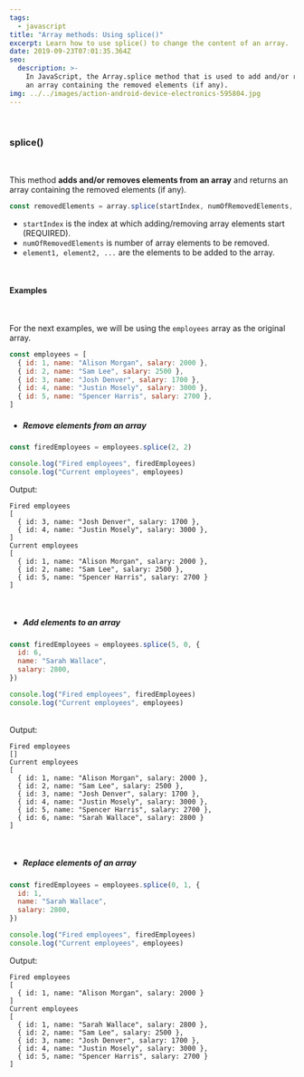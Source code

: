 ```yaml
---
tags:
  - javascript
title: "Array methods: Using splice()"
excerpt: Learn how to use splice() to change the content of an array.
date: 2019-09-23T07:01:35.364Z
seo:
  description: >-
    In JavaScript, the Array.splice method that is used to add and/or remove elements from an array and it returns
    an array containing the removed elements (if any).
img: ../../images/action-android-device-electronics-595804.jpg
---
```


<br>

### **splice()**

<br>

This method **adds and/or removes elements from an array** and returns an array containing the removed elements (if any).

```javascript
const removedElements = array.splice(startIndex, numOfRemovedElements, element1, element2, ...);
```

- `startIndex` is the index at which adding/removing array elements start (REQUIRED).
- `numOfRemovedElements` is number of array elements to be removed.
- `element1, element2, ...` are the elements to be added to the array.

<br>

#### Examples

<br>

For the next examples, we will be using the `employees` array as the original array.

```javascript
const employees = [
  { id: 1, name: "Alison Morgan", salary: 2000 },
  { id: 2, name: "Sam Lee", salary: 2500 },
  { id: 3, name: "Josh Denver", salary: 1700 },
  { id: 4, name: "Justin Mosely", salary: 3000 },
  { id: 5, name: "Spencer Harris", salary: 2700 },
]
```

- ##### Remove elements from an array

```javascript
const firedEmployees = employees.splice(2, 2)

console.log("Fired employees", firedEmployees)
console.log("Current employees", employees)
```

Output:

```
Fired employees
[
  { id: 3, name: "Josh Denver", salary: 1700 },
  { id: 4, name: "Justin Mosely", salary: 3000 },
]
Current employees
[
  { id: 1, name: "Alison Morgan", salary: 2000 },
  { id: 2, name: "Sam Lee", salary: 2500 },
  { id: 5, name: "Spencer Harris", salary: 2700 }
]

```

<br>

- ##### Add elements to an array

```javascript
const firedEmployees = employees.splice(5, 0, {
  id: 6,
  name: "Sarah Wallace",
  salary: 2800,
})

console.log("Fired employees", firedEmployees)
console.log("Current employees", employees)
```

<br>
Output:

```
Fired employees
[]
Current employees
[
  { id: 1, name: "Alison Morgan", salary: 2000 },
  { id: 2, name: "Sam Lee", salary: 2500 },
  { id: 3, name: "Josh Denver", salary: 1700 },
  { id: 4, name: "Justin Mosely", salary: 3000 },
  { id: 5, name: "Spencer Harris", salary: 2700 },
  { id: 6, name: "Sarah Wallace", salary: 2800 }
]

```

<br>

- ##### Replace elements of an array

```javascript
const firedEmployees = employees.splice(0, 1, {
  id: 1,
  name: "Sarah Wallace",
  salary: 2800,
})

console.log("Fired employees", firedEmployees)
console.log("Current employees", employees)
```

Output:

```
Fired employees
[
  { id: 1, name: "Alison Morgan", salary: 2000 }
]
Current employees
[
  { id: 1, name: "Sarah Wallace", salary: 2800 },
  { id: 2, name: "Sam Lee", salary: 2500 },
  { id: 3, name: "Josh Denver", salary: 1700 },
  { id: 4, name: "Justin Mosely", salary: 3000 },
  { id: 5, name: "Spencer Harris", salary: 2700 }
]
```

